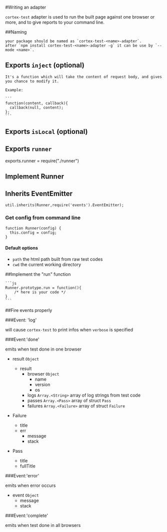 #Writing an adapter

`cortex-test` adapter is used to run the built page against one browser or more, and to give reports to your command line.

##Naming

    your package should be named as `cortex-test-<name>-adapter`.
    after `npm install cortex-test-<name>-adapter -g` it can be use by `--mode <name>`.

## Exports `inject` (optional)

    It's a function which will take the content of request body, and gives you chance to modify it.

    Example:

    ```
    function(content, callback){
      callback(null, content);
    };
    ```

## Exports `isLocal` (optional)

## Exports `runner`
exports.runner = require("./runner")

## Implement Runner

## Inherits EventEmitter

    util.inherits(Runner,require('events').EventEmitter);

### Get config from command line

    function Runner(config) {
      this.config = config;
    }

#### Default options

- `path` the html path built from raw test codes
- `cwd` the current working directory

##Implement the "run" function

    ```js
    Runner.prototype.run = function(){
        /* here is your code */
    }
    ```

##Fire events properly

###Event: 'log'

will cause `cortex-test` to print infos when `verbose` is specified

###Event:'done'

emits when test done in one browser

- result `Object`
    - result
        - browser `Object`
            - name
            - version
            - os
        - logs `Array.<String>` array of log strings from test code
        - passes `Array.<Pass>` array of struct `Pass`
        - failures `Array.<Failure>` array of struct `Failure`

- Failure
    - title
    - err
        - message
        - stack

- Pass
    - title
    - fullTitle

###Event:'error'

emits when error occurs

- event `Object`
    - message
    - stack

###Event:'complete'

emits when test done in all browsers